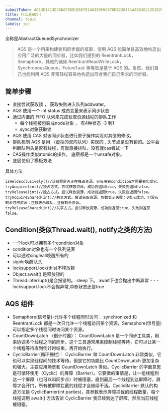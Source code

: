 ```yaml
---
submitToken: AD13E1413DC6DA75D9CB5E7E1A635DF6C070DB220451AA653821252E290C6FD5
title: 什么是AQS？
channel: topic
labels: juc
---
```



全称是AbstractQueuedSynchronizer

> AQS 是一个用来构建锁和同步器的框架，使用 AQS 能简单且高效地构造出应用广泛的大量的同步器，比如我们提到的 ReentrantLock，Semaphore，其他的诸如 ReentrantReadWriteLock，SynchronousQueue，FutureTask 等等皆是基于 AQS 的。当然，我们自己也能利用 AQS 非常轻松容易地构造出符合我们自己需求的同步器。

## 简单步骤

- 直接尝试获取锁 ， 获取失败进入队列addwater。
- AQS 使用一个 int status 成员变量来表示同步状态
- 通过内置的 FIFO 队列来完成获取资源线程的排队工作
  - 每个线程被包装成node对象 ， 有4种状态 -3 到1
  - sync对象获取锁
- AQS 使用 CAS 对该同步状态进行原子操作实现对其值的修改。
- 排队机制 AQS 是用 （虚拟的双向队列）实现的 , 头节点是没有锁的。公平会判断队列头是否有线程，有就直接排队，没有就cas尝试一下
- CAS操作类似atomic的操作。 底层都是一个unsafe对象。
- 底层使用了模板方法

具体方法

```
isHeldExclusively()//该线程是否正在独占资源。只有用到condition才需要去实现它。
tryAcquire(int)//独占方式。尝试获取资源，成功则返回true，失败则返回false。
tryRelease(int)//独占方式。尝试释放资源，成功则返回true，失败则返回false。
tryAcquireShared(int)//共享方式。尝试获取资源。负数表示失败；0表示成功，但没有剩余可用资源；正数表示成功，且有剩余资源。
tryReleaseShared(int)//共享方式。尝试释放资源，成功则返回true，失败则返回false。
```

## Condition(类似Thread.wait(), notify之类的方法)

- 一个lock可以拥有多个condition对象
- condition对象也有一个队列链表
- 可以通过singleall唤醒所有的
- signle唤醒队头
- locksupport.lock(this)不释放锁
- Object.await() 是释放锁的
- Thread.interrupt()是会报错的。 sleep 下。 await下也会抛出中断异常  - - - locksupport.lock不会抛异常,中断状态还是true


## AQS 组件
- Semaphore(信号量)-允许多个线程同时访问： synchronized 和 ReentrantLock 都是一次只允许一个线程访问某个资源，Semaphore(信号量)可以指定多个线程同时访问某个资源。
- CountDownLatch （倒计时器）： CountDownLatch 是一个同步工具类，用来协调多个线程之间的同步。这个工具通常用来控制线程等待，它可以让某一个线程等待直到倒计时结束，再开始执行。
- CyclicBarrier(循环栅栏)： CyclicBarrier 和 CountDownLatch 非常类似，它也可以实现线程间的技术等待，但是它的功能比 CountDownLatch 更加复杂和强大。主要应用场景和 CountDownLatch 类似。CyclicBarrier 的字面意思是可循环使用（Cyclic）的屏障（Barrier）。它要做的事情是，让一组线程到达一个屏障（也可以叫同步点）时被阻塞，直到最后一个线程到达屏障时，屏障才会开门，所有被屏障拦截的线程才会继续干活。CyclicBarrier 默认的构造方法是 CyclicBarrier(int parties)，其参数表示屏障拦截的线程数量，每个线程调用 await() 方法告诉 CyclicBarrier 我已经到达了屏障，然后当前线程被阻塞。